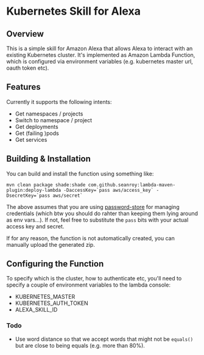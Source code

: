 # Kubernetes Skill for Alexa

## Overview
This is a simple skill for Amazon Alexa that allows Alexa to interact with an existing Kubernetes cluster.
It's implemented as Amazon Lambda Function, which is configured via environment variables (e.g. kubernetes master url, oauth token etc).

## Features
Currently it supports the following intents:

- Get namespaces / projects
- Switch to namespace / project
- Get deployments
- Get (failing )pods
- Get services

## Building & Installation

You can build and install the function using something like:

    mvn clean package shade:shade com.github.seanroy:lambda-maven-plugin:deploy-lambda -DaccessKey=`pass aws/access_key` -DsecretKey=`pass aws/secret`
    
The above assumes that you are using [password-store](https://passwordstore.org) for managing credentials (which btw you should do rahter than keeping them lying around as env vars...).
If not, feel free to substitute the `pass` bits with your actual access key and secret.

If for any reason, the function is not automatically created, you can manually upload the generated zip.

## Configuring the Function

To specify which is the cluster, how to authenticate etc, you'll need to specify a couple of environment variables to the lambda console:

- KUBERNETES_MASTER
- KUBERNETES_AUTH_TOKEN
- ALEXA_SKILL_ID


### Todo

- Use word distance so that we accept words that might not be `equals()` but are close to being equals (e.g. more than 80%).


    
    